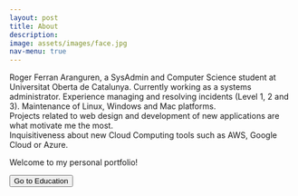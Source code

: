 ```yaml
---
layout: post
title: About
description: 
image: assets/images/face.jpg
nav-menu: true
---
```


Roger Ferran Aranguren, a SysAdmin and Computer Science student at Universitat Oberta de Catalunya. Currently working as a systems administrator.
Experience managing and resolving incidents (Level 1, 2 and 3). Maintenance of Linux, Windows  and Mac platforms. <br>
Projects related to web design and development of new applications are what motivate me the most. <br> Inquisitiveness about new Cloud Computing tools such as AWS, Google Cloud or Azure.

Welcome to my personal portfolio!


<!-- Go to experience button -->
<form action="https://rferran.github.io/education.html">
    <input type="submit" value="Go to Education" />
</form>
<!-- End go to experience button -->


